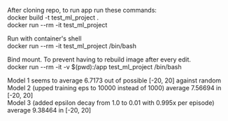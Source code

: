 After cloning repo, to run app run these commands:  
docker build -t test_ml_project .  
docker run --rm -it test_ml_project  
  
Run with container's shell  
docker run --rm -it test_ml_project /bin/bash  
  
Bind mount. To prevent having to rebuild image after every edit.  
docker run --rm -it -v $(pwd):/app test_ml_project /bin/bash  
  
  
  
Model 1 seems to average 6.7173 out of possible [-20, 20] against random  
Model 2 (upped training eps to 10000 instead of 1000) average 7.56694 in [-20, 20]  
Model 3 (added epsilon decay from 1.0 to 0.01 with 0.995x per episode) average 9.38464 in [-20, 20]
